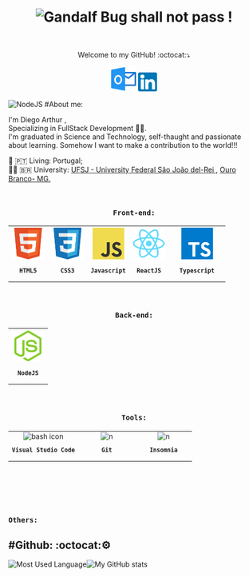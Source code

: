 



<!---
Consultar a URL para desenvolver os icons das Skils -> https://shields.io
-->


<h1 color="black" align="center"><img alt="Gandalf"  width="80" height="80" src="https://user-images.githubusercontent.com/59892368/108069599-4f913180-7042-11eb-9658-4c95058f23ff.png"/> Bug shall not pass !  </h1>

<br/>
<p align="center" color="grey" size="14px">Welcome to my GitHub! :octocat:⤵️</p>
<p align="center">
    <a href="mailto:digo.arthur@hotmail.com"><img src="icons/outlook.svg" alt="HotMailIcon"    width="50" height="50" aling="center"><img/></a>
    <a href="https://www.linkedin.com/in/digoarthur/"><img src="icons/linkedin.svg"     alt="LinkedinIcon" width="38" height="38" aling="center"><img/></a>
</p>
   <!---  
<p align="center">
    <a href="https://digoarthur.github.io"><img src="icons/logo_page.png" alt="SiteIcon"   width="50" height="50" aling="center"><img/></a> 
    <a href="https://www.linkedin.com/in/digoarthur/"><img src="icons/linkedin.svg"     alt="LinkedinIcon" width="30" height="30" aling="center"><img/></a>
    <a href="http://lattes.cnpq.br/1266661915850305"><img src="icons/lattes.png" alt="LattesIcon"    width="30" height="30" aling="center"><img/></a>
    <a href="https://www.instagram.com/digoarthur/"><img src="icons/instagram.svg" alt="InstagramIcon"    width="30" height="30" aling="center"><img/></a>
    <a href="https://twitter.com/digoarthur"><img src="icons/twitter.svg" alt="TwitterIcon"    width="30" height="30" aling="center"><img/></a>
    
</p>
 -->
 <p align="left">
<img height="32" title="NodeJS" alt="NodeJS" src="https://user-images.githubusercontent.com/59892368/151024179-19744cf7-987d-4420-b3df-f5db333d89ca.png"/>
#About me:
</p>
<p align='left'> I'm Diego Arthur , <br/>Specializing in FullStack Development 👨‍💻. <br/> I'm graduated in Science and Technology, self-thaught and passionate about learning. Somehow I want to make a contribution to the world!!! </p>
<p align='left'>📍 🇵🇹 Living: Portugal;<br/>  👨‍🎓 🇧🇷 University: <a href="https://www.ufsj.edu.br">UFSJ - University Federal São João del-Rei </a>, <a href="https://pt.wikipedia.org/wiki/Ouro_Branco_(Minas_Gerais)">Ouro Branco- MG.</a> </p>




<br/>
<p>


  
<div align='center'>
 
 ####  <kbd>Front-end:</kbd><br>
 
<table align="center" height="150px">
  <tr>
    <td align="center">
      <img src="https://raw.githubusercontent.com/devicons/devicon/master/icons/html5/html5-original.svg" width="65px" alt=""/><br>
      <sub>
        <b>
          <pre>HTML5</pre>
        </b>
      </sub>
    </td>
    <td align="center">
      <img src="https://raw.githubusercontent.com/devicons/devicon/master/icons/css3/css3-original.svg" width="65px" alt=""/><br>
      <sub>
        <b>
          <pre>CSS3</pre>
        </b>
      </sub>
    </td>
    <td align="center">
      <img src="https://raw.githubusercontent.com/devicons/devicon/master/icons/javascript/javascript-original.svg" width="65px" alt=""/><br>
      <sub>
        <b>
          <pre>Javascript</pre>
        </b>
      </sub>
    </td>
        <td align="center">
      <img src="https://raw.githubusercontent.com/devicons/devicon/master/icons/react/react-original.svg" width="65px" alt=""/><br>
      <sub>
        <b>
          <pre>ReactJS</pre>
        </b>
      </sub>
    </td>
    <td align="center" width="100px;">
      <img src="https://raw.githubusercontent.com/devicons/devicon/master/icons/typescript/typescript-original.svg" width="65px" alt="n"/><br>
      <sub>
        <b>
          <pre>Typescript</pre>
        </b>
      </sub>
    </td>
  </tr>
</table>

     

    
 <!--
<code><img height="40" src="https://raw.githubusercontent.com/devicons/devicon/master/icons/html5/html5-original.svg" alt="HTML5"/></code>&nbsp;
<code><img height="40" src="https://raw.githubusercontent.com/devicons/devicon/master/icons/css3/css3-original.svg" alt="CSS"/></code>&nbsp;
<code><img height="40" src="https://raw.githubusercontent.com/devicons/devicon/master/icons/javascript/javascript-original.svg" alt="Javascript"/></code>&nbsp;
<code><img height="40" src="https://raw.githubusercontent.com/devicons/devicon/master/icons/react/react-original.svg" alt="React"/></code>&nbsp;
<code><img height="40" src="https://raw.githubusercontent.com/devicons/devicon/master/icons/typescript/typescript-original.svg" alt="Typescript"/></code>&nbsp;   
--->    
    
    
#### <kbd>Back-end:</kbd><br>
    
 <table align="center" height="150px">
  <tr>
    <td align="center">
      <img src="https://raw.githubusercontent.com/devicons/devicon/master/icons/nodejs/nodejs-original.svg" width="65px" alt="bash icon"/><br>
      <sub>
        <b>
          <pre>NodeJS</pre>
        </b>
      </sub>
    </td>
 
  </tr>
</table>

    
<!--
<code><img height="40" title="NodeJS" alt="NodeJS" src="https://raw.githubusercontent.com/devicons/devicon/master/icons/nodejs/nodejs-original.svg"/></code>&nbsp;
<code><img height="40" title="MySQL" alt="MySQL" src="https://styles.redditmedia.com/t5_2qm6k/styles/communityIcon_dhjr6guc03x51.png?width=256&s=3e825b7205c7f497d4695028e358d26ee359f84b"/></code>
--->
 





    
#### <kbd>Tools:</kbd><br>
    
    
  <table align="center" height="150px">
  <tr>
    <td align="center">
      <img src="https://cdn.jsdelivr.net/gh/devicons/devicon/icons/vscode/vscode-original.svg" width="65px" alt="bash icon"/><br>
      <sub>
        <b>
          <pre>Visual Studio Code</pre>
        </b>
      </sub>
    </td>
        <td align="center" width="100px">
      <img src="https://cdn.jsdelivr.net/gh/devicons/devicon/icons/git/git-original.svg" width="65px" alt="n"/><br>
      <sub>
        <b>
          <pre>Git</pre>
        </b>
      </sub>
    </td>
          <td align="center" width="100px">
      <img src="https://user-images.githubusercontent.com/59892368/160259189-b96c983a-e5a6-4b2b-a341-1402da0a714b.svg" width="65px" alt="n"/><br>
      <sub>
        <b>
          <pre>Insomnia</pre>
        </b>
      </sub>
    </td>
  </tr>
</table>

   <!---
<code><img height="40" src="https://cdn.jsdelivr.net/gh/devicons/devicon/icons/vscode/vscode-original.svg" alt="Visual Studio Code"/></code>&nbsp;
<code><img height="40" src="https://cdn.jsdelivr.net/gh/devicons/devicon/icons/git/git-original.svg" alt="Git"/></code>&nbsp;
<code><img height="40" src="https://user-images.githubusercontent.com/59892368/160259199-16ac3759-9536-445e-ac6e-5005734f30ec.svg" alt="Docker"/></code>&nbsp;
<code><img height="40" src="https://user-images.githubusercontent.com/59892368/160259189-b96c983a-e5a6-4b2b-a341-1402da0a714b.svg" alt="Insomnia"/></code>&nbsp;
   ---> 
    
    

    
</div>    

#### <kbd>Others:</kbd><br> 
<!--
<code><img height="40" src="https://user-images.githubusercontent.com/59892368/150860142-620f1655-8341-41e4-ac8d-04465d5ac804.png" alt="Python"/></code>&nbsp;
<code><img height="40" src="https://user-images.githubusercontent.com/59892368/150860250-f583c7d0-7a12-4d6d-9bab-fafde7a5de58.png" alt="C"/></code>&nbsp;
 <code><img height="40" src="https://user-images.githubusercontent.com/59892368/150859987-f12be481-bed1-4ecd-a68d-eb0cdc8cdbfd.png" alt="Java"/></code>&nbsp;
 ---> 



<h2 align='left'>#Github: :octocat:⚙️</h2>
<a href="https://github.com/digoarthur/github-readme-statst">
   <img  align="left" height='150px' src="https://github-readme-stats.vercel.app/api?username=digoarthur&show_icons=true&theme=radical&title_color=FFFFFF&bg_color=9370DB&text_color=FFFAFA" alt="Most Used Language"/>
</a>

<a href="https://github.com/digoarthur/github-readme-stats">
 <img  align="left" height='150px' src="https://github-readme-stats.vercel.app/api/top-langs/?username=digoarthur&bg_color=9370DB&text_color=FFFAFA&layout=compact&title_color=FFFFFF&style=centerme" alt="My GitHub stats"/>
</a><br><br><br><br><br><br><br><br>
<br>





